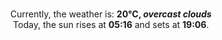 <p  align="center"><br/>Currently, the weather is: <b> 20°C, <i>overcast clouds</i></b></br>Today, the sun rises at <b>05:16</b> and sets at <b>19:06</b>.</p>